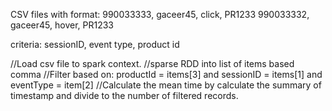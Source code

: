 CSV files with format: 
990033333, gaceer45, click, PR1233 
990033332, gaceer45, hover, PR1233 



criteria: sessionID, event type, product id 

//Load csv file to spark context.
//sparse RDD into list of items based comma
//Filter based on: productId = items[3] and sessionID =   items[1] and eventType = item[2]
//Calculate the mean time by calculate the summary of timestamp and divide to the number of filtered records.

